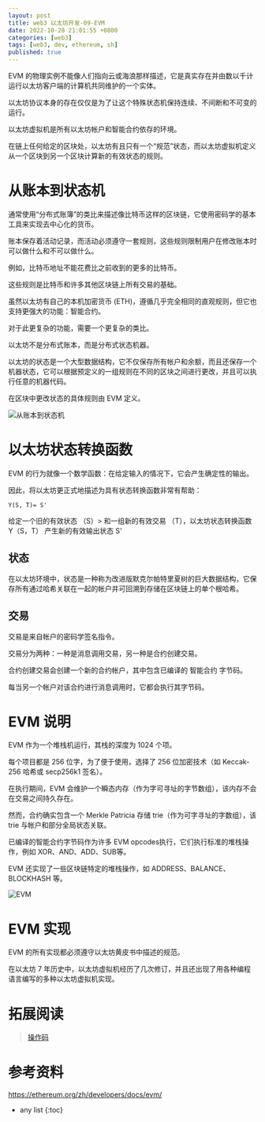 ```yaml
---
layout: post
title: web3 以太坊开发-09-EVM 
date: 2022-10-28 21:01:55 +0800
categories: [web3]
tags: [web3, dev, ethereum, sh]
published: true
---
```


EVM 的物理实例不能像人们指向云或海浪那样描述，它是真实存在并由数以千计运行以太坊客户端的计算机共同维护的一个实体。

以太坊协议本身的存在仅仅是为了让这个特殊状态机保持连续、不间断和不可变的运行。 

以太坊虚拟机是所有以太坊帐户和智能合约依存的环境。 

在链上任何给定的区块处，以太坊有且只有一个“规范”状态，而以太坊虚拟机定义从一个区块到另一个区块计算新的有效状态的规则。

# 从账本到状态机

通常使用“分布式账簿”的类比来描述像比特币这样的区块链，它使用密码学的基本工具来实现去中心化的货币。 

账本保存着活动记录，而活动必须遵守一套规则，这些规则限制用户在修改账本时可以做什么和不可以做什么。 

例如，比特币地址不能花费比之前收到的更多的比特币。 

这些规则是比特币和许多其他区块链上所有交易的基础。

虽然以太坊有自己的本机加密货币 (ETH)，遵循几乎完全相同的直观规则，但它也支持更强大的功能：智能合约。 

对于此更复杂的功能，需要一个更复杂的类比。 

以太坊不是分布式账本，而是分布式状态机器。 

以太坊的状态是一个大型数据结构，它不仅保存所有帐户和余额，而且还保存一个机器状态，它可以根据预定义的一组规则在不同的区块之间进行更改，并且可以执行任意的机器代码。 

在区块中更改状态的具体规则由 EVM 定义。

![从账本到状态机](https://ethereum.org/static/e8aca8381c7b3b40c44bf8882d4ab930/302a4/evm.png)

# 以太坊状态转换函数

EVM 的行为就像一个数学函数：在给定输入的情况下，它会产生确定性的输出。 

因此，将以太坊更正式地描述为具有状态转换函数非常有帮助：


```
Y(S, T)= S'
```

给定一个旧的有效状态 （S）> 和一组新的有效交易 （T），以太坊状态转换函数 Y（S，T） 产生新的有效输出状态 S'

## 状态

在以太坊环境中，状态是一种称为改进版默克尔帕特里夏树的巨大数据结构，它保存所有通过哈希关联在一起的帐户并可回溯到存储在区块链上的单个根哈希。

## 交易

交易是来自帐户的密码学签名指令。

交易分为两种：一种是消息调用交易，另一种是合约创建交易。

合约创建交易会创建一个新的合约帐户，其中包含已编译的 智能合约 字节码。 

每当另一个帐户对该合约进行消息调用时，它都会执行其字节码。

# EVM 说明

EVM 作为一个堆栈机运行，其栈的深度为 1024 个项。 

每个项目都是 256 位字，为了便于使用，选择了 256 位加密技术（如 Keccak-256 哈希或 secp256k1 签名）。

在执行期间，EVM 会维护一个瞬态内存（作为字可寻址的字节数组），该内存不会在交易之间持久存在。

然而，合约确实包含一个 Merkle Patricia 存储 trie（作为可字寻址的字数组），该 trie 与帐户和部分全局状态关联。

已编译的智能合约字节码作为许多 EVM opcodes执行，它们执行标准的堆栈操作，例如 XOR、AND、ADD、SUB等。 

EVM 还实现了一些区块链特定的堆栈操作，如 ADDRESS、BALANCE、BLOCKHASH 等。

![EVM](https://ethereum.org/static/9628ab90bfd02f64cf873446cbdc6c70/302a4/gas.png)

# EVM 实现

EVM 的所有实现都必须遵守以太坊黄皮书中描述的规范。

在以太坊 7 年历史中，以太坊虚拟机经历了几次修订，并且还出现了用各种编程语言编写的多种以太坊虚拟机实现。

# 拓展阅读

> [操作码](https://ethereum.org/zh/developers/docs/evm/opcodes)

# 参考资料

https://ethereum.org/zh/developers/docs/evm/

* any list
{:toc}